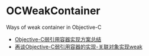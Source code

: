 # OCWeakContainer
Ways of weak container in Objective-C

* [Objective-C弱引用容器实现方案总结](https://www.jianshu.com/p/f0c33d6c39bb)
* [再谈Objective-C弱引用容器的实现-关联对象实现weak](https://www.jianshu.com/p/09977bb95be0)

